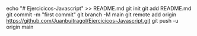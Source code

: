 echo "# Ejercicicos-Javascript" >> README.md
git init
git add README.md
git commit -m "first commit"
git branch -M main
git remote add origin https://github.com/Juanbuitragol/Ejercicicos-Javascript.git
git push -u origin main